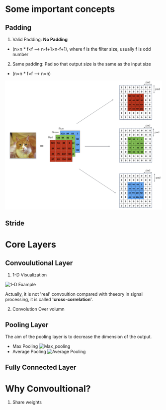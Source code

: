 # Some important concepts
## Padding

1. Valid Padding: **No Padding** 
  * (n×n * f×f --> n-f+1×n-f+1), where f is the filter size, usually f is odd number
2. Same padding: Pad so that output size is the same as the input size  
  * (n×n * f×f --> n×n)

![Image of Padding](https://github.com/Kimilovesy/TF---Playground/blob/master/CNN/Padding.png)

## Stride



# Core Layers
## Convoulutional Layer
  1. 1-D Visualization
  
  ![1-D Example](https://github.com/Kimilovesy/deep-learning-coursera/blob/399a701dffccba20ebd7bdb63f203bb6f5b5836c/Convolutional%20Neural%20Networks/images/Convolution_schematic.gif)
  
  Actually, it is not 'real' convoultion compared with theeory in signal processing, it is called **'cross-correlation'**.
  
  2. Convolution Over volumn

## Pooling Layer
The aim of the pooling layer is to decrease the dimension of the output.
  * Max Pooling
  ![Max_pooling](https://github.com/Kimilovesy/deep-learning-coursera/blob/399a701dffccba20ebd7bdb63f203bb6f5b5836c/Convolutional%20Neural%20Networks/images/max_pool.png)
  * Average Pooling
  ![Average Pooling](https://github.com/Kimilovesy/deep-learning-coursera/blob/399a701dffccba20ebd7bdb63f203bb6f5b5836c/Convolutional%20Neural%20Networks/images/ave-pool.png)
## Fully Connected Layer

# Why Convoultional?
1. Share weights
